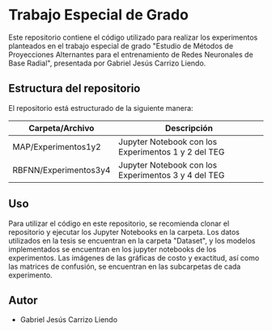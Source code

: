 # Trabajo Especial de Grado

Este repositorio contiene el código utilizado para realizar los experimentos planteados en el trabajo especial de grado "Estudio de Métodos de Proyecciones Alternantes para el entrenamiento de Redes Neuronales de Base Radial", presentada por Gabriel Jesús Carrizo Liendo.

## Estructura del repositorio

El repositorio está estructurado de la siguiente manera:

| Carpeta/Archivo       | Descripción                                         |
| --------------------- | --------------------------------------------------- |
| MAP/Experimentos1y2   | Jupyter Notebook con los Experimentos 1 y 2 del TEG |
| RBFNN/Experimentos3y4 | Jupyter Notebook con los Experimentos 3 y 4 del TEG |

## Uso

Para utilizar el código en este repositorio, se recomienda clonar el repositorio y ejecutar los Jupyter Notebooks en la carpeta. Los datos utilizados en la tesis se encuentran en la carpeta "Dataset", y los modelos implementados se encuentran en los jupyter notebooks de los experimentos. Las imágenes de las gráficas de costo y exactitud, así como las matrices de confusión, se encuentran en las subcarpetas de cada experimento.

## Autor

- Gabriel Jesús Carrizo Liendo
